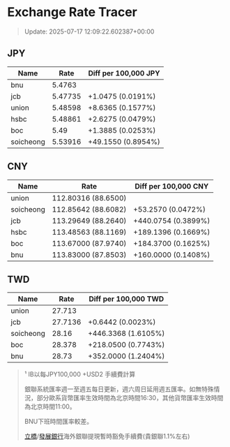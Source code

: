 # Exchange Rate Tracer

> Update: 2025-07-17 12:09:22.602387+00:00

## JPY

| Name      |    Rate | Diff per 100,000 JPY   |
|-----------|---------|------------------------|
| bnu       | 5.4763  |                        |
| jcb       | 5.47735 | +1.0475 (0.0191%)      |
| union     | 5.48598 | +8.6365 (0.1577%)      |
| hsbc      | 5.48861 | +2.6275 (0.0479%)      |
| boc       | 5.49    | +1.3885 (0.0253%)      |
| soicheong | 5.53916 | +49.1550 (0.8954%)     |

## CNY

| Name      | Rate                | Diff per 100,000 CNY   |
|-----------|---------------------|------------------------|
| union     | 112.80316	(88.6500) |                        |
| soicheong | 112.85642	(88.6082) | +53.2570 (0.0472%)     |
| jcb       | 113.29649	(88.2640) | +440.0754 (0.3899%)    |
| hsbc      | 113.48563	(88.1169) | +189.1396 (0.1669%)    |
| boc       | 113.67000	(87.9740) | +184.3700 (0.1625%)    |
| bnu       | 113.83000	(87.8503) | +160.0000 (0.1408%)    |

## TWD

| Name      |    Rate | Diff per 100,000 TWD   |
|-----------|---------|------------------------|
| union     | 27.713  |                        |
| jcb       | 27.7136 | +0.6442 (0.0023%)      |
| soicheong | 28.16   | +446.3368 (1.6105%)    |
| boc       | 28.378  | +218.0500 (0.7743%)    |
| bnu       | 28.73   | +352.0000 (1.2404%)    |


> ¹ IB以每JPY100,000 +USD2 手續費計算
>
> 銀聯系統匯率週一至週五每日更新，週六周日延用週五匯率。如無特殊情況，部分歐系貨幣匯率生效時間為北京時間16:30，其他貨幣匯率生效時間為北京時間11:00。
>
> BNU下班時間匯率較差。
>
> [立橋](https://www.wlbank.com.mo/uploads/ueditor/file/20181211/1544536513900230.pdf)/[發展銀行](https://www.mdb.com.mo/Service_Charges_20230728.pdf)海外銀聯提現暫時豁免手續費(貴銀聯1.1%左右)

